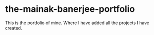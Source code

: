 # the-mainak-banerjee-portfolio
 This is the portfolio of mine. Where I have added all the projects I have created.
